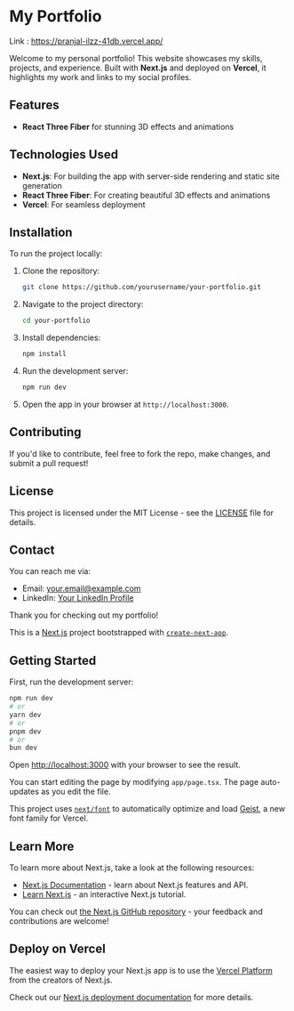# My Portfolio

Link : https://pranjal-ilzz-41db.vercel.app/

Welcome to my personal portfolio! This website showcases my skills, projects, and experience. Built with **Next.js** and deployed on **Vercel**, it highlights my work and links to my social profiles.

## Features
- **React Three Fiber** for stunning 3D effects and animations

  
## Technologies Used
- **Next.js**: For building the app with server-side rendering and static site generation
- **React Three Fiber**: For creating beautiful 3D effects and animations
- **Vercel**: For seamless deployment

## Installation

To run the project locally:

1. Clone the repository:
    ```bash
    git clone https://github.com/yourusername/your-portfolio.git
    ```

2. Navigate to the project directory:
    ```bash
    cd your-portfolio
    ```

3. Install dependencies:
    ```bash
    npm install
    ```

4. Run the development server:
    ```bash
    npm run dev
    ```

5. Open the app in your browser at `http://localhost:3000`.

## Contributing
If you'd like to contribute, feel free to fork the repo, make changes, and submit a pull request!

## License
This project is licensed under the MIT License - see the [LICENSE](LICENSE) file for details.

## Contact
You can reach me via:
- Email: your.email@example.com
- LinkedIn: [Your LinkedIn Profile](https://www.linkedin.com/in/yourusername)

Thank you for checking out my portfolio!


This is a [Next.js](https://nextjs.org) project bootstrapped with [`create-next-app`](https://nextjs.org/docs/app/api-reference/cli/create-next-app).

## Getting Started

First, run the development server:

```bash
npm run dev
# or
yarn dev
# or
pnpm dev
# or
bun dev
```

Open [http://localhost:3000](http://localhost:3000) with your browser to see the result.

You can start editing the page by modifying `app/page.tsx`. The page auto-updates as you edit the file.

This project uses [`next/font`](https://nextjs.org/docs/app/building-your-application/optimizing/fonts) to automatically optimize and load [Geist](https://vercel.com/font), a new font family for Vercel.

## Learn More

To learn more about Next.js, take a look at the following resources:

- [Next.js Documentation](https://nextjs.org/docs) - learn about Next.js features and API.
- [Learn Next.js](https://nextjs.org/learn) - an interactive Next.js tutorial.

You can check out [the Next.js GitHub repository](https://github.com/vercel/next.js) - your feedback and contributions are welcome!

## Deploy on Vercel

The easiest way to deploy your Next.js app is to use the [Vercel Platform](https://vercel.com/new?utm_medium=default-template&filter=next.js&utm_source=create-next-app&utm_campaign=create-next-app-readme) from the creators of Next.js.

Check out our [Next.js deployment documentation](https://nextjs.org/docs/app/building-your-application/deploying) for more details.
